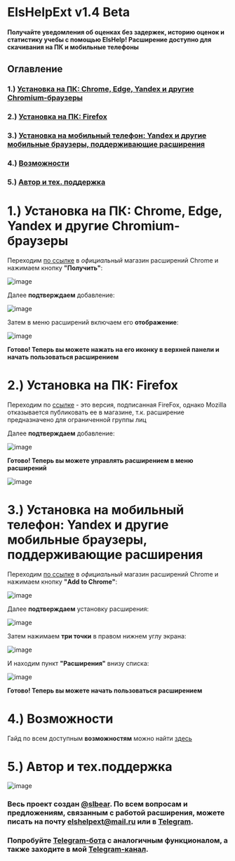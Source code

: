 # ElsHelpExt v1.4 Beta
#### Получайте уведомления об оценках без задержек, историю оценок и статистику учебы с помощью ElsHelp! Расширение доступно для скачивания на ПК и мобильные телефоны
## Оглавление
### 1.) [Установка на ПК: Chrome, Edge, Yandex и другие Chromium-браузеры](#пункт1)
### 2.) [Установка на ПК: Firefox](#пункт2)
### 3.) [Установка на мобильный телефон: Yandex и другие мобильные браузеры, поддерживающие расширения](#пункт3)
### 4.) [Возможности](#пункт4)
### 5.) [Автор и тех. поддержка](#пункт5)


<a name="пункт1"></a> 
# 1.) Установка на ПК: Chrome, Edge, Yandex и другие Chromium-браузеры

Переходим [по ссылке](https://chromewebstore.google.com/detail/elshelp/bmdnfegelmgebfegdomphfckbplkgneg) в *официальный* магазин расширений Chrome и нажимаем кнопку **"Получить"**:

![image](https://github.com/user-attachments/assets/a552ceeb-31e0-4084-b4ff-a52f09fd0bfa)

Далее **подтверждаем** добавление:

![image](https://github.com/user-attachments/assets/d60faca1-a10a-4245-99b7-52861d716e1d)

Затем в меню расширений включаем его **отображение**:

![image](https://github.com/user-attachments/assets/b6f6b745-64cb-44fb-8581-a3bb7f4d5964)

**Готово! Теперь вы можете нажать на его иконку в верхней панели и начать пользоваться расширением**

<a name="пункт2"></a>
# 2.) Установка на ПК: Firefox

Переходим по [ссылке](https://addons.mozilla.org/firefox/downloads/file/4338999/elshelp-1.2.xpi) - это версия, подписанная FireFox, однако Mozilla отказывается публиковать ее в магазине, т.к. расширение предназначено для ограниченной группы лиц

Далее **подтверждаем** добавление:

![image](https://github.com/user-attachments/assets/cc5b25cb-d1aa-484e-90e7-83ae4d4ecb17)

**Готово! Теперь вы можете управлять расширением в меню расширений**

![image](https://github.com/user-attachments/assets/9a33c173-41f9-4500-a6c1-9f838ba193a4)

<a name="пункт3"></a>
# 3.) Установка на мобильный телефон: Yandex и другие мобильные браузеры, поддерживающие расширения

Переходим [по ссылке](https://chromewebstore.google.com/detail/elshelp/bmdnfegelmgebfegdomphfckbplkgneg) в *официальный* магазин расширений Chrome и нажимаем кнопку **"Add to Chrome"**:

![image](https://github.com/user-attachments/assets/01510c71-ec6c-437c-b570-eaf14a8675f8)

Далее **подтверждаем** установку расширения: 

![image](https://github.com/user-attachments/assets/7940a302-5d47-47fc-bd99-3b3bd26b408f)

Затем нажимаем **три точки** в правом нижнем углу экрана:

![image](https://github.com/user-attachments/assets/13f201ba-bd3c-4459-a1a4-d26dc93fff35)

И находим пункт **"Расширения"** внизу списка:

![image](https://github.com/user-attachments/assets/2ece6895-f0a0-45e9-8ae9-5def135fc7f1)

**Готово! Теперь вы можете начать пользоваться расширением**

<a name="пункт4"></a> 
# 4.) Возможности
Гайд по всем доступным **возможностям** можно найти [здесь](https://github.com/theslothbear/ElsHelpExt)

<a name="пункт5"></a>
# 5.) Автор и тех.поддержка

![image](https://github.com/user-attachments/assets/964b1faa-997d-4ef9-b2ec-337ae196c982)


### Весь проект создан [@slbear](https://t.me/slbear). По всем вопросам и предложениям, связанным с работой расширения, можете писать на почту elshelpext@mail.ru или в [Telegram](https://t.me/slbear).
### Попробуйте [Telegram-бота](https://t.me/elschool_help_bot) с аналогичным функционалом, а также заходите в мой [Telegram-канал](https://t.me/slbden).



